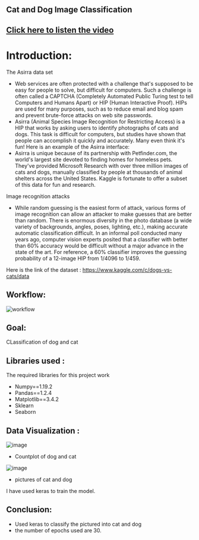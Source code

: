 ## Cat and Dog Image Classification
## [Click here to listen the video]()
# Introduction:
The Asirra data set
- Web services are often protected with a challenge that's supposed to be easy for people to solve, but difficult for computers. Such a challenge is often called a CAPTCHA (Completely Automated Public Turing test to tell Computers and Humans Apart) or HIP (Human Interactive Proof). HIPs are used for many purposes, such as to reduce email and blog spam and prevent brute-force attacks on web site passwords.
- Asirra (Animal Species Image Recognition for Restricting Access) is a HIP that works by asking users to identify photographs of cats and dogs. This task is difficult for computers, but studies have shown that people can accomplish it quickly and accurately. Many even think it's fun! Here is an example of the Asirra interface:
- Asirra is unique because of its partnership with Petfinder.com, the world's largest site devoted to finding homes for homeless pets. They've provided Microsoft Research with over three million images of cats and dogs, manually classified by people at thousands of animal shelters across the United States. Kaggle is fortunate to offer a subset of this data for fun and research. 

Image recognition attacks
- While random guessing is the easiest form of attack, various forms of image recognition can allow an attacker to make guesses that are better than random. There is enormous diversity in the photo database (a wide variety of backgrounds, angles, poses, lighting, etc.), making accurate automatic classification difficult. In an informal poll conducted many years ago, computer vision experts posited that a classifier with better than 60% accuracy would be difficult without a major advance in the state of the art. For reference, a 60% classifier improves the guessing probability of a 12-image HIP from 1/4096 to 1/459.


Here is the link of the dataset : https://www.kaggle.com/c/dogs-vs-cats/data
## Workflow:
![workflow](https://user-images.githubusercontent.com/79050917/143594611-980b8c83-62a9-4273-a5f6-f8c4d47f8636.PNG)


## Goal:
CLassification of dog and cat

## Libraries used :
The required libraries for this project work
- Numpy==1.19.2
- Pandas==1.2.4
- Matplotlib==3.4.2
- Sklearn
- Seaborn

## Data Visualization :
![image](https://user-images.githubusercontent.com/79050917/143545649-2306b0e7-4832-408e-a69d-3a046ba8422d.png)
- Countplot of dog and cat

![image](https://user-images.githubusercontent.com/79050917/143545736-725faea4-8269-4a05-a93c-44116ab8ef9a.png)
- pictures of cat and dog

I have used keras to train the model.


## Conclusion:
- Used keras to classify the pictured into cat and dog
- the number of epochs used are 30.




